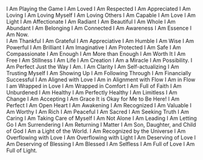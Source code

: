 I Am Playing the Game
I Am Loved
I Am Respected
I Am Appreciated
I Am Loving
I Am Loving Myself
I Am Loving Others
I Am Capable
I Am Love
I Am Light
I Am Affectionate
I Am Radiant
I Am Beautiful
I Am Whole
I Am Abundant
I Am Belonging
I Am Connected
I Am Awareness
I Am Essence
I Am Now.               
I Am Thankful
I Am Grateful
I Am Appreciative
I Am Humble
I Am Wise
I Am Powerful
I Am Brilliant
I Am Imaginative
I Am Protected
I Am Safe
I Am Compassionate
I Am Enough
I Am More than Enough
I Am Worth It
I Am Free
I Am Stillness
I Am Life
I Am Creation
I Am a Miracle
I Am Possibility.
I Am Perfect Just the Way I Am.
I Am Clarity
I Am Self-actualizing
I Am Trusting Myself
I Am Showing Up
I Am Following Through
I Am Financially Successful
I Am Aligned with Love
I Am in Alignment with Flow
I Am in Flow
I am Wrapped in Love
I Am Wrapped in Comfort
I Am Full of Faith
I Am Unburdened
I Am Healthy
I Am Perfectly Healthy
I Am Limitless
I Am Change
I Am Accepting
I Am Grace
It is Okay for Me to Be Here!
I Am Perfect
I Am Open Heart
I Am Awakening
I Am Recognized
I Am Valuable
I Am Worthy
I Am Rich
I Am Peaceful
I Am Sacred
I Am Seeking Truth
I Am Caring
I Am Taking Care of Myself
I Am Not Alone
I Am Leading
I Am Letting Go
I Am Surrendering
I Am Returning
I Matter
I Am Son, Daughter, and Child of God
I Am a Light of the World.
I Am Recognized by the Universe
I Am Overflowing with Love
I Am Overflowing with Light
I Am Deserving of Love
I Am Deserving of Blessing
I Am Blessed
I Am Selfless
I Am Full of Love
I Am Full of Light.
